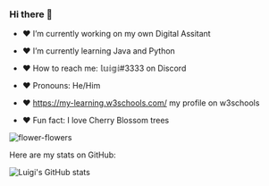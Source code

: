 ### Hi there 👋

- ❤ I’m currently working on my own Digital Assitant

- ❤ I’m currently learning Java and Python

- ❤ How to reach me: 𝕝𝕦𝕚𝕘𝕚#3333 on Discord

- ❤ Pronouns: He/Him

- ❤ https://my-learning.w3schools.com/ my profile on w3schools

- ❤ Fun fact: I love Cherry Blossom trees

![flower-flowers](https://user-images.githubusercontent.com/80232309/142354343-be928dd3-ffb6-4ff1-8ab0-8932f19478d0.gif)

Here are my stats on GitHub: 

![Luigi's GitHub stats](https://github-readme-stats.vercel.app/api?username=Prince2005245&show_icons=true&theme=dark)

